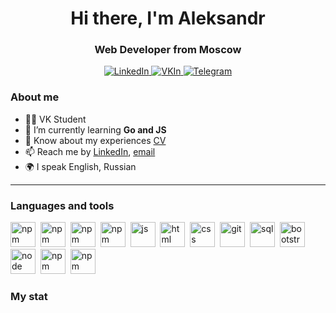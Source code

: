 <div id="header" align="center">
    <h1>Hi there, I'm  Aleksandr </h1>
    <h3>Web Developer from Moscow</h3>
</div>

<div id="socials" align="center">
    <a href="https://www.linkedin.com/in/aleksandr-dmitriev-42b142269/">
    <img src="https://img.shields.io/badge/LinkedIn-blue?style=for-the-badge&logo=linkedin&logoColor=white" alt="LinkedIn"/>
  </a>
  <a href="https://vk.com/bincom">
    <img src="https://img.shields.io/badge/вконтакте-%232E87FB.svg?&style=for-the-badge&logo=vk&logoColor=white" alt="VKIn"/>
  </a>
  <a href="https://t.me/b1ncom">
    <img src="https://img.shields.io/badge/Telegram-blue?style=for-the-badge&logo=telegram&logoColor=white" alt="Telegram"/>
  </a>
</div>

### About me
- 👨‍🎓 VK Student
- 🌱 I’m currently learning **Go and JS**
- 📄 Know about my experiences [CV](https://drive.google.com/file/d/1Npw1J-wMaUD587vCmAK0GVv9PN9JFblV/view?usp=sharing)
- 📫 Reach me by [LinkedIn](https://www.linkedin.com/in/aleksandr-dmitriev-42b142269/), [email](mailto:BincomAD@gmail.com)
- 🌍 I speak English, Russian

---

### Languages and tools
<img src="https://go.dev/blog/go-brand/Go-Logo/SVG/Go-Logo_Aqua.svg" title="npm" width="40" height="40"/>&nbsp;
<img src="https://cdn.worldvectorlogo.com/logos/c.svg" title="npm" width="40" height="40"/>&nbsp;
<img src="https://cdn.worldvectorlogo.com/logos/python-5.svg" title="npm" width="40" height="40"/>&nbsp;
<img src="https://cdn.worldvectorlogo.com/logos/typescript.svg" title="npm" width="40" height="40"/>&nbsp;
<img src="https://cdn.jsdelivr.net/gh/devicons/devicon/icons/javascript/javascript-original.svg" title="js" width="40" height="40"/>&nbsp;
<img src="https://cdn.jsdelivr.net/gh/devicons/devicon/icons/html5/html5-original.svg" title="html" width="40" height="40"/>&nbsp;
<img src="https://cdn.jsdelivr.net/gh/devicons/devicon/icons/css3/css3-original.svg" title="css" width="40" height="40"/>&nbsp;
<img src="https://cdn.jsdelivr.net/gh/devicons/devicon/icons/git/git-plain.svg" title="git" width="40" height="40"/>&nbsp;
<img src="https://cdn.jsdelivr.net/gh/devicons/devicon/icons/postgresql/postgresql-original.svg" title="sql" width="40" height="40"/>&nbsp;
<img src="https://cdn.jsdelivr.net/gh/devicons/devicon/icons/bootstrap/bootstrap-plain.svg" title="bootstrap" width="40" height="40"/>&nbsp;
<img src="https://cdn.jsdelivr.net/gh/devicons/devicon/icons/nodejs/nodejs-original.svg" title="node" width="40" height="40"/>&nbsp;
<img src="https://cdn.worldvectorlogo.com/logos/docker-4.svg" title="npm" width="40" height="40"/>&nbsp;
<img src="https://cdn.worldvectorlogo.com/logos/kubernets.svg" title="npm" width="40" height="40"/>&nbsp;


### My stat

<div id="stat" align="center">
    <img src="https://github-profile-summary-cards.vercel.app/api/cards/profile-details?username=BincomAD&theme=github_dark" alt=""/>
    <img src="https://github-profile-summary-cards.vercel.app/api/cards/most-commit-language?username=BincomAD&theme=github_dark" alt=""/>
     <img src="https://github-profile-summary-cards.vercel.app/api/cards/stats?username=BincomAD&theme=github_dark" alt=""/>
</div>
